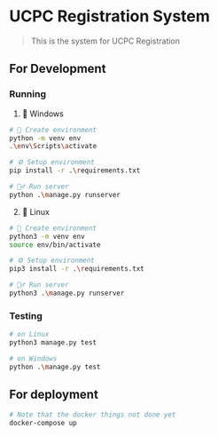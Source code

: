# UCPC Registration System

> This is the system for UCPC Registration

## For Development

### Running

1.  🙂 Windows

```sh
# 🗻 Create environment
python -m venv env
.\env\Scripts\activate

# ⚙ Setup environment
pip install -r .\requirements.txt

# 🏃‍♂️ Run server
python .\manage.py runserver
```

2.  🐧 Linux

```sh
# 🗻 Create environment
python3 -m venv env
source env/bin/activate

# ⚙ Setup environment
pip3 install -r .\requirements.txt

# 🏃‍♂️ Run server
python3 .\manage.py runserver
```

### Testing

```sh
# on Linux
python3 manage.py test

# on Windows
python .\manage.py test
```

## For deployment

```sh
# Note that the docker things not done yet
docker-compose up
```
